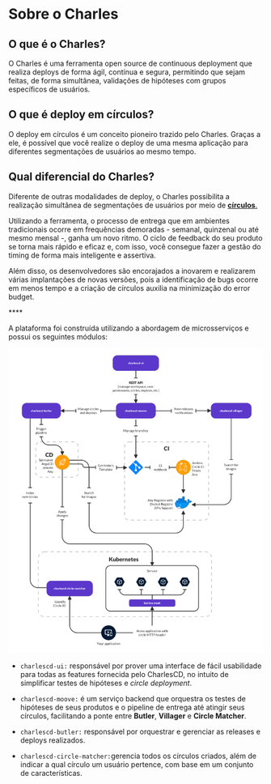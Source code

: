 # Sobre o Charles

## O que é o Charles? 

O Charles é uma ferramenta open source de continuous deployment que realiza deploys de forma ágil, contínua e segura, permitindo que sejam feitas, de forma simultânea, validações de hipóteses com grupos específicos de usuários.

## O que é deploy em círculos? 

O deploy em círculos é um conceito pioneiro trazido pelo Charles. Graças a ele, é possível que você realize o deploy de uma mesma aplicação para diferentes segmentações de usuários ao mesmo tempo. 

## Qual diferencial do Charles? 

Diferente de outras modalidades de deploy, o Charles possibilita a realização simultânea de segmentações de usuários por meio de [**círculos**. ](../referencia/circulos.md)

Utilizando a ferramenta, o processo de entrega que em ambientes tradicionais ocorre em frequências demoradas - semanal, quinzenal ou até mesmo mensal -, ganha um novo ritmo. O ciclo de feedback do seu produto se torna mais rápido e eficaz e, com isso, você consegue fazer a gestão do timing de forma mais inteligente e assertiva. 

Além disso, os desenvolvedores são encorajados a inovarem e realizarem várias implantações de novas versões, pois a identificação de bugs ocorre em menos tempo e a criação de círculos auxilia na minimização do error budget.

\*\*\*\*

A plataforma foi construída utilizando a abordagem de microsserviços e possui os seguintes módulos:

![](../.gitbook/assets/arquitetura-charles-nova.png)

* `charlescd-ui:` responsável por prover uma interface de fácil usabilidade para todas as features fornecida pelo CharlesCD, no intuito de simplificar testes de hipóteses e _circle deployment_.

* `charlescd-moove:` é um serviço backend que orquestra os testes de hipóteses de seus produtos e o pipeline de entrega até atingir seus círculos, facilitando a ponte entre **Butler**, **Villager** e **Circle Matcher**.  
* `charlescd-butler:` responsável por orquestrar e gerenciar as releases e deploys realizados. 
* `charlescd-circle-matcher:`gerencia todos os círculos criados, além de indicar a qual círculo um usuário pertence, com base em um conjunto de características.

